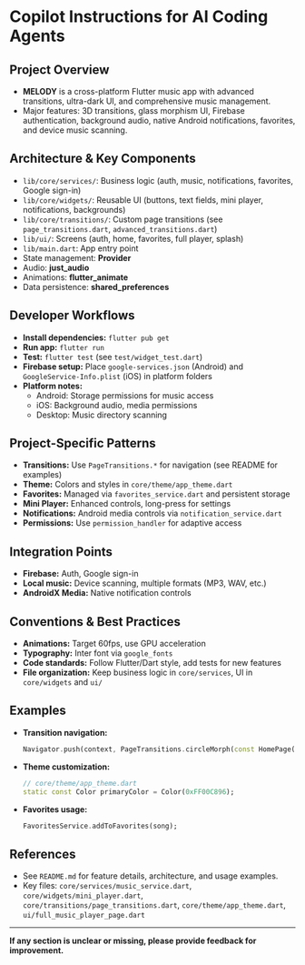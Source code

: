 # Copilot Instructions for AI Coding Agents

## Project Overview
- **MELODY** is a cross-platform Flutter music app with advanced transitions, ultra-dark UI, and comprehensive music management.
- Major features: 3D transitions, glass morphism UI, Firebase authentication, background audio, native Android notifications, favorites, and device music scanning.

## Architecture & Key Components
- `lib/core/services/`: Business logic (auth, music, notifications, favorites, Google sign-in)
- `lib/core/widgets/`: Reusable UI (buttons, text fields, mini player, notifications, backgrounds)
- `lib/core/transitions/`: Custom page transitions (see `page_transitions.dart`, `advanced_transitions.dart`)
- `lib/ui/`: Screens (auth, home, favorites, full player, splash)
- `lib/main.dart`: App entry point
- State management: **Provider**
- Audio: **just_audio**
- Animations: **flutter_animate**
- Data persistence: **shared_preferences**

## Developer Workflows
- **Install dependencies:** `flutter pub get`
- **Run app:** `flutter run`
- **Test:** `flutter test` (see `test/widget_test.dart`)
- **Firebase setup:** Place `google-services.json` (Android) and `GoogleService-Info.plist` (iOS) in platform folders
- **Platform notes:**
  - Android: Storage permissions for music access
  - iOS: Background audio, media permissions
  - Desktop: Music directory scanning

## Project-Specific Patterns
- **Transitions:** Use `PageTransitions.*` for navigation (see README for examples)
- **Theme:** Colors and styles in `core/theme/app_theme.dart`
- **Favorites:** Managed via `favorites_service.dart` and persistent storage
- **Mini Player:** Enhanced controls, long-press for settings
- **Notifications:** Android media controls via `notification_service.dart`
- **Permissions:** Use `permission_handler` for adaptive access

## Integration Points
- **Firebase:** Auth, Google sign-in
- **Local music:** Device scanning, multiple formats (MP3, WAV, etc.)
- **AndroidX Media:** Native notification controls

## Conventions & Best Practices
- **Animations:** Target 60fps, use GPU acceleration
- **Typography:** Inter font via `google_fonts`
- **Code standards:** Follow Flutter/Dart style, add tests for new features
- **File organization:** Keep business logic in `core/services`, UI in `core/widgets` and `ui/`

## Examples
- **Transition navigation:**
  ```dart
  Navigator.push(context, PageTransitions.circleMorph(const HomePage()));
  ```
- **Theme customization:**
  ```dart
  // core/theme/app_theme.dart
  static const Color primaryColor = Color(0xFF00C896);
  ```
- **Favorites usage:**
  ```dart
  FavoritesService.addToFavorites(song);
  ```

## References
- See `README.md` for feature details, architecture, and usage examples.
- Key files: `core/services/music_service.dart`, `core/widgets/mini_player.dart`, `core/transitions/page_transitions.dart`, `core/theme/app_theme.dart`, `ui/full_music_player_page.dart`

---
**If any section is unclear or missing, please provide feedback for improvement.**

